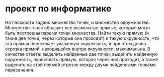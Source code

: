 # проект по информатике

На плоскости задано множество точек, и множество окружностей. Множество точек
образует все возможные прямые, которые могут быть построены парами точек
множества. Найти такую прямую (и такие две точки, через которые она проходит) и
такую окружность, что эта прямая пересекает указанную окружность, и при этом
длина отрезка прямой, находящейся внутри окружности, максимальна.
В качестве ответа:
выделить найденные две точки,
выделить найденную окружность,
нарисовать прямую, которая через них проходит,
а также выделить на этой прямой отрезок между двумя найденными точками
пересечения.
